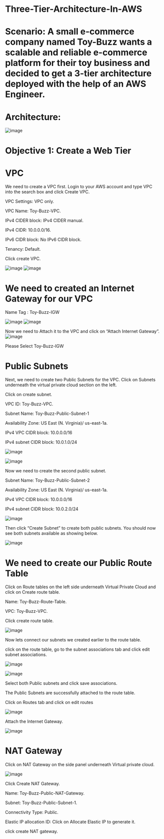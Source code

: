 # Three-Tier-Architecture-In-AWS
# Scenario: A small e-commerce company named Toy-Buzz wants a scalable and reliable e-commerce platform for their toy business and decided to get a 3-tier architecture deployed with the help of an AWS Engineer.

# Architecture:
![image](https://github.com/JohnnyLouisTech/Three-Tier-Architecture-In-AWS-/assets/29494723/963b35a1-50a8-4cd5-888e-5ed81b92d08f)

# Objective 1: Create a Web Tier
# VPC
We need to create a VPC first. Login to your AWS account and type VPC into the search box and click Create VPC.

VPC Settings: VPC only.

VPC Name: Toy-Buzz-VPC.

IPv4 CIDER block: IPv4 CIDER manual.

IPv4 CIDR: 10.0.0.0/16.

IPv6 CIDR block: No IPv6 CIDR block.

Tenancy: Default.

Click create VPC.

![image](https://github.com/JohnnyLouisTech/Three-Tier-Architecture-In-AWS-/assets/29494723/244e7bb6-e3b5-44ad-b03c-2cf40f2b4d64)
![image](https://github.com/JohnnyLouisTech/Three-Tier-Architecture-In-AWS-/assets/29494723/0ea59253-61a8-49bb-829c-670ad92af42f)

# We need to created an Internet Gateway for our VPC
Name Tag : Toy-Buzz-IGW

![image](https://github.com/JohnnyLouisTech/Three-Tier-Architecture-In-AWS-/assets/29494723/826a42e9-e30c-4a91-8080-ff26f1156477)
![image](https://github.com/JohnnyLouisTech/Three-Tier-Architecture-In-AWS-/assets/29494723/c3e274b4-c093-44ab-9b99-9fcd11d7f975)

Now we need to Attach it to the VPC and click on “Attach Internet Gateway”.
![image](https://github.com/JohnnyLouisTech/Three-Tier-Architecture-In-AWS-/assets/29494723/f50f5b74-5ca5-4f2e-af04-31b580f740a2)

Please Select Toy-Buzz-IGW

# Public Subnets
Next, we need to create two Public Subnets for the VPC. Click on Subnets underneath the virtual private cloud section on the left.

Click on create subnet.

VPC ID: Toy-Buzz-VPC.

Subnet Name: Toy-Buzz-Public-Subnet-1

Availability Zone: US East (N. Virginia)/ us-east-1a.

IPv4 VPC CIDR block: 10.0.0.0/16

IPv4 subnet CIDR block: 10.0.1.0/24

![image](https://github.com/JohnnyLouisTech/Three-Tier-Architecture-In-AWS-/assets/29494723/f2c086f9-fffd-43a1-b9a1-758e027f7ea3)

![image](https://github.com/JohnnyLouisTech/Three-Tier-Architecture-In-AWS-/assets/29494723/f9978444-7e6c-4387-aafa-92d146da897a)

Now we need to create the second public subnet.

Subnet Name: Toy-Buzz-Public-Subnet-2

Availability Zone: US East (N. Virginia)/ us-east-1a.

IPv4 VPC CIDR block: 10.0.0.0/16

IPv4 subnet CIDR block: 10.0.2.0/24

![image](https://github.com/JohnnyLouisTech/Three-Tier-Architecture-In-AWS-/assets/29494723/73c61db0-48fa-49cb-b9f8-ec4d823f80f1)

Then click “Create Subnet” to create both public subnets. You should now see both subnets available as showing below. 

![image](https://github.com/JohnnyLouisTech/Three-Tier-Architecture-In-AWS-/assets/29494723/2c8d9776-04d3-4021-b21f-8ce788d51ccf)

# We need to create our Public Route Table
Click on Route tables on the left side underneath Virtual Private Cloud and click on Create route table.

Name: Toy-Buzz-Route-Table.

VPC: Toy-Buzz-VPC.

Click create route table.

![image](https://github.com/JohnnyLouisTech/Three-Tier-Architecture-In-AWS-/assets/29494723/bedfa413-e81d-43f7-9f95-eaa8d5fd99ee)

Now lets connect our subnets we created earlier to the route table.

click on the route table, go to the subnet associations tab and click edit subnet associations.

![image](https://github.com/JohnnyLouisTech/Three-Tier-Architecture-In-AWS-/assets/29494723/d29790b3-93fb-41d3-8640-52c53c7ffc47)

![image](https://github.com/JohnnyLouisTech/Three-Tier-Architecture-In-AWS-/assets/29494723/b5819e83-dafc-4777-9233-d68320639756)

Select both Public subnets and click save associations.

The Public Subnets are successfully attached to the route table.

Click on Routes tab and click on edit routes

![image](https://github.com/JohnnyLouisTech/Three-Tier-Architecture-In-AWS-/assets/29494723/4c54cd71-4646-41b7-8906-59bbf246aa4e)

Attach the Internet Gateway.

![image](https://github.com/JohnnyLouisTech/Three-Tier-Architecture-In-AWS-/assets/29494723/f58a1b4f-e709-4b9b-b3e5-2aa6d47f530c)

# NAT Gateway
Click on NAT Gateway on the side panel underneath Virtual private cloud.

![image](https://github.com/JohnnyLouisTech/Three-Tier-Architecture-In-AWS-/assets/29494723/dc80aa9e-a632-4806-a58c-0032a419b869)

Click Create NAT Gateway.

Name: Toy-Buzz-Public-NAT-Gateway.

Subnet: Toy-Buzz-Public-Subnet-1.

Connectivity Type: Public.

Elastic IP allocation ID: Click on Allocate Elastic IP to generate it.

click create NAT gateway.



